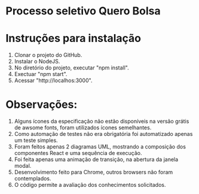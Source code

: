 ﻿# Processo seletivo Quero Bolsa

# Instruções para instalação
1. Clonar o projeto do GitHub.
2. Instalar o NodeJS.
3. No diretório do projeto, executar "npm install".
4. Exectuar "npm start".
5. Acessar "http://localhos:3000".

 
# Observações:
1. Alguns ícones da especificação não estão disponíveis na versão grátis de awsome fonts, foram utilizados ícones semelhantes.
2. Como automação de testes não era obrigatória foi automatizado apenas um teste simples.
3. Foram feitos apenas 2 diagramas UML, mostrando a composição dos componentes React e uma sequência de execução.
4. Foi feita apenas uma animação de transição, na abertura da janela modal.
5. Desenvolvimento feito para Chrome, outros browsers não foram contemplados.
6. O código permite a avaliação dos conhecimentos solicitados.
